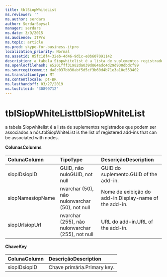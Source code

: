```yaml
---
title: tblSiopWhiteList
ms.reviewer: ''
ms.author: serdars
author: SerdarSoysal
manager: serdars
ms.date: 3/9/2015
ms.audience: ITPro
ms.topic: article
ms.prod: skype-for-business-itpro
localization_priority: Normal
ms.assetid: 05fc1df4-32eb-4d46-9d1c-e0b607091142
description: a tabela Siopwhitelist é a lista de suplementos registrados que podem ser associados a nós.
ms.openlocfilehash: e5201fff31982da039d864adc4d29d900dbdcf99
ms.sourcegitcommit: da8c037bb30abf5d5cf3b60d4b71e3a10e553402
ms.translationtype: MT
ms.contentlocale: pt-BR
ms.lasthandoff: 03/27/2019
ms.locfileid: "30899712"
---
```

# <a name="tblsiopwhitelist"></a><span data-ttu-id="fb6bf-103">tblSiopWhiteList</span><span class="sxs-lookup"><span data-stu-id="fb6bf-103">tblSiopWhiteList</span></span>
 
<span data-ttu-id="fb6bf-104">a tabela Siopwhitelist é a lista de suplementos registrados que podem ser associados a nós.</span><span class="sxs-lookup"><span data-stu-id="fb6bf-104">tblSiopWhiteList is the list of registered add-ins that can be associated with nodes.</span></span>
  
<span data-ttu-id="fb6bf-105">**Colunas**</span><span class="sxs-lookup"><span data-stu-id="fb6bf-105">**Columns**</span></span>

|<span data-ttu-id="fb6bf-106">**Coluna**</span><span class="sxs-lookup"><span data-stu-id="fb6bf-106">**Column**</span></span>|<span data-ttu-id="fb6bf-107">**Tipo**</span><span class="sxs-lookup"><span data-stu-id="fb6bf-107">**Type**</span></span>|<span data-ttu-id="fb6bf-108">**Descrição**</span><span class="sxs-lookup"><span data-stu-id="fb6bf-108">**Description**</span></span>|
|:-----|:-----|:-----|
|<span data-ttu-id="fb6bf-109">siopID</span><span class="sxs-lookup"><span data-stu-id="fb6bf-109">siopID</span></span>  <br/> |<span data-ttu-id="fb6bf-110">GUID, não nulo</span><span class="sxs-lookup"><span data-stu-id="fb6bf-110">GUID, not null</span></span>  <br/> |<span data-ttu-id="fb6bf-111">GUID do suplemento.</span><span class="sxs-lookup"><span data-stu-id="fb6bf-111">GUID of the add-in.</span></span>  <br/> |
|<span data-ttu-id="fb6bf-112">siopName</span><span class="sxs-lookup"><span data-stu-id="fb6bf-112">siopName</span></span>  <br/> |<span data-ttu-id="fb6bf-113">nvarchar (50), não nulo</span><span class="sxs-lookup"><span data-stu-id="fb6bf-113">nvarchar (50), not null</span></span>  <br/> |<span data-ttu-id="fb6bf-114">Nome de exibição do add-in.</span><span class="sxs-lookup"><span data-stu-id="fb6bf-114">Display-name of the add-in.</span></span>  <br/> |
|<span data-ttu-id="fb6bf-115">siopUrl</span><span class="sxs-lookup"><span data-stu-id="fb6bf-115">siopUrl</span></span>  <br/> |<span data-ttu-id="fb6bf-116">nvarchar (255), não nulo</span><span class="sxs-lookup"><span data-stu-id="fb6bf-116">nvarchar (255), not null</span></span>  <br/> |<span data-ttu-id="fb6bf-117">URL do add-in.</span><span class="sxs-lookup"><span data-stu-id="fb6bf-117">URL of the add-in.</span></span>  <br/> |
   
<span data-ttu-id="fb6bf-118">**Chave**</span><span class="sxs-lookup"><span data-stu-id="fb6bf-118">**Key**</span></span>

|<span data-ttu-id="fb6bf-119">**Coluna**</span><span class="sxs-lookup"><span data-stu-id="fb6bf-119">**Column**</span></span>|<span data-ttu-id="fb6bf-120">**Descrição**</span><span class="sxs-lookup"><span data-stu-id="fb6bf-120">**Description**</span></span>|
|:-----|:-----|
|<span data-ttu-id="fb6bf-121">siopID</span><span class="sxs-lookup"><span data-stu-id="fb6bf-121">siopID</span></span>  <br/> |<span data-ttu-id="fb6bf-122">Chave primária.</span><span class="sxs-lookup"><span data-stu-id="fb6bf-122">Primary key.</span></span>  <br/> |
   

